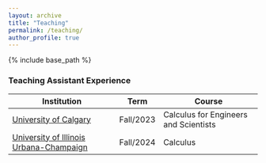 ```yaml
---
layout: archive
title: "Teaching"
permalink: /teaching/
author_profile: true
---
```


{% include base_path %}


### Teaching Assistant Experience

| Institution                                     | Term        |  Course                                                      |
| --------------------------                      | ---------   | ------------------------------------------------------------ |
| [University of Calgary](#)                      | Fall/2023   | Calculus for Engineers and Scientists                        |
| [University of Illinois Urbana-Champaign](#)    | Fall/2024   | Calculus                                   |

<!-- {% for post in site.teaching reversed %}
  {% include archive-single.html %}
{% endfor %} -->
